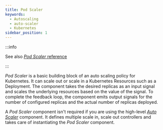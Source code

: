 ```yaml
---
title: Pod Scaler
keywords:
  - Autoscaling
  - auto-scaler
  - Kubernetes
sidebar_position: 1
---
```


:::info

See also [_Pod Scaler_ reference](/reference/policies/spec.md#pod-scaler)

:::

_Pod Scaler_ is a basic building block of an auto scaling policy for Kubernetes.
It can scale out or scale in a Kubernetes Resources such as a Deployment. The
component takes the desired replicas as an input signal and scales the
underlying resources based on the value of the signal. To complete the feedback
loop, the component emits output signals for the number of configured replicas
and the actual number of replicas deployed.

A _Pod Scaler_ component isn't required if you are using the high-level
[_Auto Scaler_](auto-scaler.md) component. It defines multiple scale in, scale
out controllers and takes care of instantiating the _Pod Scaler_ component.
